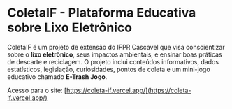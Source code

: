 # ColetaIF - Plataforma Educativa sobre Lixo Eletrônico

ColetaIF é um projeto de extensão do IFPR Cascavel que visa conscientizar sobre o **lixo eletrônico**, seus impactos ambientais, e ensinar boas práticas de descarte e reciclagem. O projeto inclui conteúdos informativos, dados estatísticos, legislação, curiosidades, pontos de coleta e um mini-jogo educativo chamado **E-Trash Jogo**.

Acesso para o site: [https://coleta-if.vercel.app/](https://coleta-if.vercel.app/)

